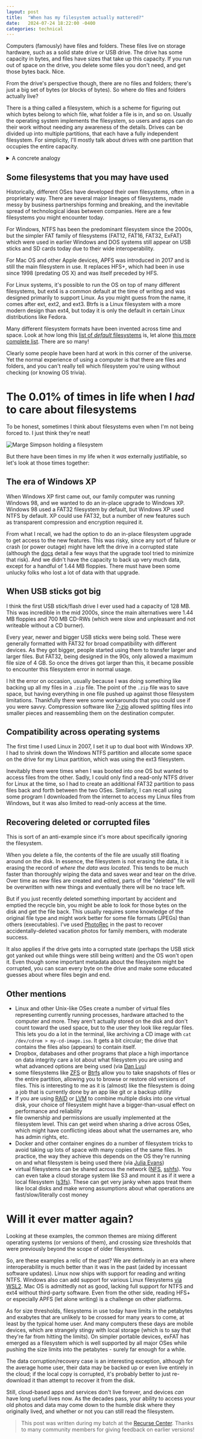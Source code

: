 ```yaml
---
layout: post
title:  "When has my filesystem actually mattered?"
date:   2024-07-24 18:22:00 -0400
categories: technical
---
```


Computers (famously) have files and folders. These files live on storage hardware, such as a solid state drive or USB drive. The drive has some capacity in bytes, and files have sizes that take up this capacity. If you run out of space on the drive, you delete some files you don't need, and get those bytes back. Nice.

From the drive's perspective though, there are no files and folders; there's just a big set of bytes (or blocks of bytes). So where do files and folders actually live?

There is a thing called a filesystem, which is a scheme for figuring out which bytes belong to which file, what folder a file is in, and so on. Usually the operating system implements the filesystem, so users and apps can do their work without needing any awareness of the details. Drives can be divided up into multiple partitions, that each have a fully independent filesystem. For simplicity, I'll mostly talk about drives with one partition that occupies the entire capacity.

<details>
<summary>A concrete analogy</summary>
<p>
The notion of a filesystem might still feel a bit abstract. Unfortunately, there is a surprising amount of detail even in relatively simple filesystems like <a href="https://en.wikipedia.org/wiki/Design_of_the_FAT_file_system">FAT</a>, so it's difficult to get into here. If you're feeling lost, this analogy may clarify things:
</p>
<p>
Instead of a disk, imagine a book with some fixed number of pages. A file might be like a chapter occupying certain pages. Then the filesystem's job is to maintain the table of contents, showing the names of the chapters and where they start and end.
</p>
<p>
Over time, "chapters" are created and deleted, and change in length as they are edited. Whatever happens, the table of contents needs to be kept intact and up to date, or else it gets hard to know where anything is.
</p>
<p>
Notice that the table of contents, just like the chapters, also occupies some number of pages in the book. It too has to safely grow and shrink to accommodate its contents. How do we find where the table of contents is located? Given its important role, it should be kept in a predictable location, like right at the front or back.
</p>
<p>
For sanity, the table of contents might impose certain limits. For example, chapters may be prohibited from having names that are thousands of letters long, or containing slashes. The design choices of the table of contents would also depend heavily on whether the book is a thousand page tome or a stack of sticky notes.
</p>
<p>
Anyway, we could keep adding more layers to the analogy (like folders and subfolders!), but hopefully this illustrates the concept. Doing this bookkeeping in a flexible, fast and reliable way is the purpose of the filesystem. And there are many approaches which make different tradeoffs, provide different sets of advanced features, and are optimized for specific hardware or usage patterns.
</p>
</details>


## Some filesystems that you may have used

Historically, different OSes have developed their own filesystems, often in a proprietary way. There are several major lineages of filesystems, made messy by business partnerships forming and breaking, and the inevitable spread of technological ideas between companies. Here are a few filesystems you might encounter today.

For Windows, NTFS has been the predominant filesystem since the 2000s, but the simpler FAT family of filesystems (FAT12, FAT16, FAT32, ExFAT) which were used in earlier Windows and DOS systems still appear on USB sticks and SD cards today due to their wide interoperability.

For Mac OS and other Apple devices, APFS was introduced in 2017 and is still the main filesystem in use. It replaces HFS+, which had been in use since 1998 (predating OS X) and was itself preceded by HFS.

For Linux systems, it's possible to run the OS on top of many different filesystems, but ext4 is a common default at the time of writing and was designed primarily to support Linux. As you might guess from the name, it comes after ext, ext2, and ext3. Btrfs is a Linux filesystem with a more modern design than ext4, but today it is only the default in certain Linux distributions like Fedora.

Many different filesystem formats have been invented across time and space. Look at how long this [list of _default_ filesystems](https://en.wikipedia.org/wiki/List_of_default_file_systems) is, let alone [this more complete list](https://en.wikipedia.org/wiki/List_of_file_systems). There are so many!

Clearly some people have been hard at work in this corner of the universe. Yet the normal experience of using a computer is that there are files and folders, and you can't really tell which filesystem you're using without checking (or knowing OS trivia).

# The 0.01% of times in life when I _had_ to care about filesystems

To be honest, sometimes I think about filesystems even when I'm not being forced to. I just think they're neat!

![Marge Simpson holding a filesystem]({{site.baseurl}}/images/filesystems/marge-meme-defrag.webp)

But there have been times in my life when it _was_ externally justifiable, so let's look at those times together:

## The era of Windows XP

When Windows XP first came out, our family computer was running Windows 98, and we wanted to do an in-place upgrade to Windows XP. Windows 98 used a FAT32 filesystem by default, but Windows XP used NTFS by default. XP could use FAT32, but a number of new features such as transparent compression and encryption required it.

From what I recall, we had the option to do an in-place filesystem upgrade to get access to the new features. This was risky, since any sort of failure or crash (or power outage) might have left the drive in a corrupted state (although the [docs](https://web.archive.org/web/20240722221148/https://www.betaarchive.com/wiki/index.php?title=Microsoft_KB_Archive/156560) detail a few ways that the upgrade tool tried to minimize that risk). And we didn't have the capacity to back up very much data, except for a handful of 1.44 MB floppies. There must have been some unlucky folks who lost a lot of data with that upgrade.

## When USB sticks got big

I think the first USB stick/flash drive I ever used had a capacity of 128 MB. This was incredible in the mid 2000s, since the main alternatives were 1.44 MB floppies and 700 MB CD-RWs (which were slow and unpleasant and not writeable without a CD burner).

Every year, newer and bigger USB sticks were being sold. These were generally formatted with FAT32 for broad compatibility with different devices. As they got bigger, people started using them to transfer larger and larger files. But FAT32, being designed in the 90s, only allowed a maximum file size of 4 GB. So once the drives got larger than this, it became possible to encounter this filesystem error in normal usage.

I hit the error on occasion, usually because I was doing something like backing up all my files in a `.zip` file. The point of the `.zip` file was to save space, but having everything in one file pushed up against those filesystem limitations. Thankfully there were some workarounds that you could use if you were savvy. Compression software like [7-zip](https://www.7-zip.org/) allowed splitting files into smaller pieces and reassembling them on the destination computer.

## Compatibility across operating systems

The first time I used Linux in 2007, I set it up to dual boot with Windows XP. I had to shrink down the Windows NTFS partition and allocate some space on the drive for my Linux partition, which was using the ext3 filesystem.

Inevitably there were times when I was booted into one OS but wanted to access files from the other. Sadly, I could only find a read-only NTFS driver for Linux at the time, so I had to create an additional FAT32 partition to pass files back and forth between the two OSes. Similarly, I can recall using some program I downloaded from the internet to access my Linux files from Windows, but it was also limited to read-only access at the time.

## Recovering deleted or corrupted files

This is sort of an anti-example since it's more about specifically ignoring the filesystem.

When you delete a file, the contents of the file are usually still floating around on the disk. In essence, the filesystem is not erasing the data, it is erasing the record of *where the data was located*. This tends to be much faster than thoroughly wiping the data and saves wear and tear on the drive. Over time as new files are created and edited, parts of the "deleted" file will be overwritten with new things and eventually there will be no trace left.

But if you just recently deleted something important by accident and emptied the recycle bin, you might be able to look for those bytes on the disk and get the file back. This usually requires some knowledge of the original file type and might work better for some file formats (JPEGs) than others (executables). I've used [PhotoRec](https://www.cgsecurity.org/wiki/PhotoRec) in the past to recover accidentally-deleted vacation photos for family members, with moderate success.

It also applies if the drive gets into a corrupted state (perhaps the USB stick got yanked out while things were still being written) and the OS won't open it. Even though some important metadata about the filesystem might be corrupted, you can scan every byte on the drive and make some educated guesses about where files begin and end.

## Other mentions

- Linux and other Unix-like OSes create a number of virtual files representing currently running processes, hardware attached to the computer and more. They aren't actually stored on the disk and don't count toward the used space, but to the user they look like regular files. This lets you do a lot in the terminal, like archiving a CD image with `cat /dev/cdrom > my-cd-image.iso`. It gets a bit circular; the drive that contains the files also (appears) to contain itself.
- Dropbox, databases and other programs that place a high importance on data integrity care a lot about what filesystem you are using and what advanced options are being used (via [Dan Luu](https://danluu.com/deconstruct-files/))
- some filesystems like [ZFS](https://en.wikipedia.org/wiki/ZFS#Snapshots_and_clones) or [Btrfs](https://en.wikipedia.org/wiki/Btrfs) allow you to take snapshots of files or the entire partition, allowing you to browse or restore old versions of files. This is interesting to me as it is (almost) like the filesystem is doing a job that is currently done by an app like git or a backup utility
- If you are using [RAID](https://en.wikipedia.org/wiki/RAID) or [LVM](https://en.wikipedia.org/wiki/Logical_Volume_Manager_(Linux)) to combine multiple disks into one virtual disk, your choice of filesystem might have a bigger-than-usual effect on performance and reliability
- file ownership and permissions are usually implemented at the filesystem level. This can get weird when sharing a drive across OSes, which might have conflicting ideas about what the usernames are, who has admin rights, etc.
- Docker and other container engines do a number of filesystem tricks to avoid taking up lots of space with many copies of the same files. In practice, the way they achieve this depends on the OS they're running on and what filesystem is being used there (via [Julia Evans](https://jvns.ca/blog/2019/11/18/how-containers-work--overlayfs/))
- virtual filesystems can be shared across the network ([NFS](https://en.wikipedia.org/wiki/Network_File_System), [sshfs](https://github.com/libfuse/sshfs)). You can even take a cloud storage system like S3 and mount it as if it were a local filesystem ([s3fs](https://github.com/s3fs-fuse/s3fs-fuse)). These can get very janky when apps treat them like local disks and make wrong assumptions about what operations are fast/slow/literally cost money

# Will it ever matter again?

Looking at these examples, the common themes are mixing different operating systems (or versions of them), and crossing size thresholds that were previously beyond the scope of older filesystems.

So, are these examples a relic of the past? We are definitely in an era where interoperability is much better than it was in the past (aided by incessant software updates). Linux now ships with support for reading and writing NTFS. Windows also can add support for various Linux filesystems [via WSL2](https://learn.microsoft.com/en-us/windows/wsl/wsl2-mount-disk). Mac OS is admittedly not as good, lacking full support for NTFS and ext4 without third-party software. Even from the other side, reading HFS+ or especially APFS (let alone writing) is a challenge on other platforms.

As for size thresholds, filesystems in use today have limits in the petabytes and exabytes that are unlikely to be crossed for many years to come, at least by the typical home user. And many computers these days are mobile devices, which are strangely stingy with local storage (which is to say that they're far from hitting the limits). On simpler portable devices, exFAT has emerged as a filesystem which is well supported by all major OSes while pushing the size limits into the petabytes - surely far enough for a while.

The data corruption/recovery case is an interesting exception, although for the average home user, their data may be backed up or even live entirely in the cloud; if the local copy is corrupted, it's probably better to just re-download it than attempt to recover it from the disk.

Still, cloud-based apps and services don't live forever, and devices *can* have long useful lives now. As the decades pass, your ability to access your old photos and data may come down to the humble disk where they originally lived, and whether or not you can still read the filesystem.

> This post was written during my batch at the [Recurse Center](https://www.recurse.com/). Thanks to many community members for giving feedback on earlier versions!
